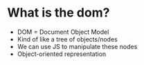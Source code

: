 # What is the dom?

- DOM = Document Object Model
- Kind of like a tree of objects/nodes
- We can use JS to manipulate these nodes
- Object-oriented representation

<!-- # Examining the document object  -->
